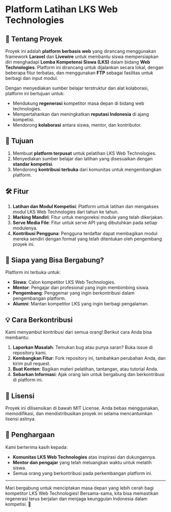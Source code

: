 # Platform Latihan LKS Web Technologies

## 🚀 Tentang Proyek
Proyek ini adalah **platform berbasis web** yang dirancang menggunakan framework **Laravel** dan **Livewire** untuk membantu siswa mempersiapkan diri menghadapi **Lomba Kompetensi Siswa (LKS)** dalam bidang **Web Technologies**. Platform ini dirancang untuk dijalankan secara lokal, dengan beberapa fitur terbatas, dan menggunakan **FTP** sebagai fasilitas untuk berbagi dan input modul.

Dengan menyediakan sumber belajar terstruktur dan alat kolaborasi, platform ini bertujuan untuk:

- Mendukung **regenerasi** kompetitor masa depan di bidang web technologies.
- Mempertahankan dan meningkatkan **reputasi Indonesia** di ajang kompetisi.
- Mendorong **kolaborasi** antara siswa, mentor, dan kontributor.

## 🎯 Tujuan
1. Membuat **platform terpusat** untuk pelatihan LKS Web Technologies.
2. Menyediakan sumber belajar dan latihan yang disesuaikan dengan **standar kompetisi**.
3. Mendorong **kontribusi terbuka** dari komunitas untuk mengembangkan platform.

## 🛠 Fitur
1. **Latihan dan Modul Kompetisi**: Platform untuk latihan dan mengakses modul LKS Web Technologies dari tahun ke tahun.
2. **Marking Mandiri**: Fitur untuk mengoreksi module yang telah dikerjakan.
3. **Serve Media File**: Fitur untuk serve API yang dibutuhkan pada setiap modulenya.
4. **Kontribusi Pengguna**: Pengguna terdaftar dapat membagikan modul mereka sendiri dengan format yang telah ditentukan oleh pengembang proyek ini.

## 👥 Siapa yang Bisa Bergabung?
Platform ini terbuka untuk:
- **Siswa**: Calon kompetitor LKS Web Technologies.
- **Mentor**: Pengajar dan profesional yang ingin membimbing siswa.
- **Pengembang**: Penggemar yang ingin berkontribusi dalam pengembangan platform.
- **Alumni**: Mantan kompetitor LKS yang ingin berbagi pengalaman.

## 💡 Cara Berkontribusi
Kami menyambut kontribusi dari semua orang! Berikut cara Anda bisa membantu:

1. **Laporkan Masalah**: Temukan bug atau punya saran? Buka issue di repository kami.
2. **Kembangkan Fitur**: Fork repository ini, tambahkan perubahan Anda, dan kirim pull request.
3. **Buat Konten**: Bagikan materi pelatihan, tantangan, atau tutorial Anda.
4. **Sebarkan Informasi**: Ajak orang lain untuk bergabung dan berkontribusi di platform ini.

## 📜 Lisensi
Proyek ini dilisensikan di bawah MIT License. Anda bebas menggunakan, memodifikasi, dan mendistribusikan proyek ini selama mencantumkan lisensi aslinya.

## 🌟 Penghargaan
Kami berterima kasih kepada:
- **Komunitas LKS Web Technologies** atas inspirasi dan dukungannya.
- **Mentor dan pengajar** yang telah meluangkan waktu untuk melatih siswa.
- Semua orang yang berkontribusi pada perkembangan platform ini.

---

Mari bergabung untuk menciptakan masa depan yang lebih cerah bagi kompetitor LKS Web Technologies! Bersama-sama, kita bisa memastikan regenerasi terus berjalan dan menjaga keunggulan Indonesia dalam kompetisi. 🚩
